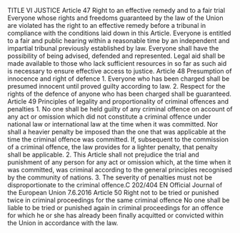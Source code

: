 TITLE VI
JUSTICE
Article 47
Right to an effective remedy and to a fair trial
Everyone whose rights and freedoms guaranteed by the law of the Union are violated has the right to
an effective remedy before a tribunal in compliance with the conditions laid down in this Article.
Everyone is entitled to a fair and public hearing within a reasonable time by an independent and
impartial tribunal previously established by law. Everyone shall have the possibility of being advised,
defended and represented.
Legal aid shall be made available to those who lack sufficient resources in so far as such aid is
necessary to ensure effective access to justice.
Article 48
Presumption of innocence and right of defence
1.
Everyone who has been charged shall be presumed innocent until proved guilty according
to law.
2.
Respect for the rights of the defence of anyone who has been charged shall be guaranteed.
Article 49
Principles of legality and proportionality of criminal offences and penalties
1.
No one shall be held guilty of any criminal offence on account of any act or omission which
did not constitute a criminal offence under national law or international law at the time when it was
committed. Nor shall a heavier penalty be imposed than the one that was applicable at the time the
criminal offence was committed. If, subsequent to the commission of a criminal offence, the law
provides for a lighter penalty, that penalty shall be applicable.
2.
This Article shall not prejudice the trial and punishment of any person for any act or omission
which, at the time when it was committed, was criminal according to the general principles
recognised by the community of nations.
3.
The severity of penalties must not be disproportionate to the criminal offence.C 202/404
EN
Official Journal of the European Union
7.6.2016
Article 50
Right not to be tried or punished twice in criminal proceedings for the same criminal offence
No one shall be liable to be tried or punished again in criminal proceedings for an offence for which
he or she has already been finally acquitted or convicted within the Union in accordance with
the law.

